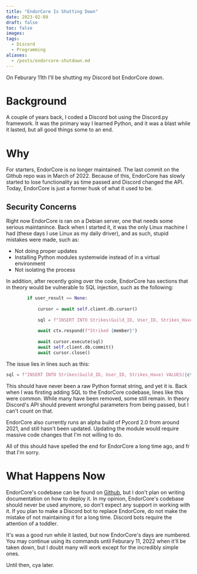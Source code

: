 ```yaml
---
title: "EndorCore Is Shutting Down"
date: 2023-02-09
draft: false
toc: false
images:
tags:
  - Discord
  - Programming
aliases:
  - /posts/endorcore-shutdown.md
---
```


On Feburary 11th I'll be shutting my Discord bot EndorCore down.

# Background
A couple of years back, I coded a Discord bot using the Discord.py framework. It was the primary way I learned Python, and it was a blast while it lasted, but all good things some to an end.

# Why
For starters, EndorCore is no longer maintained. The last commit on the Github repo was in March of 2022. Because of this, EndorCore has slowly started to lose functionality as time passed and Discord changed the API. Today, EndorCore is just a former husk of what it used to be.

## Security Concerns
Right now EndorCore is ran on a Debian server, one that needs some serious maintanince. Back when I started it, it was the only Linux machine I had (these days I use Linux as my daily driver), and as such, stupid mistakes were made, such as:
* Not doing proper updates
* Installing Python modules systemwide instead of in a virtual environment
* Not isolating the process

In addition, after recently going over the code, EndorCore has sections that in theory would be vulnerable to SQL injection, such as the following:
```py
        if user_result == None:
            
            cursor = await self.client.db.cursor()
                
            sql = f"INSERT INTO Strikes(Guild_ID, User_ID, Strikes_Have) VALUES({ctx.guild.id}, {member.id}, {first_strike})"
            
            await ctx.respond(f"Striked {member}")
            
            await cursor.execute(sql)
            await self.client.db.commit()
            await cursor.close()
```

The issue lies in lines such as this:
```py
sql = f"INSERT INTO Strikes(Guild_ID, User_ID, Strikes_Have) VALUES({ctx.guild.id}, {member.id}, {first_strike})"
```

This should have never been a raw Python format string, and yet it is. Back when I was firsting adding SQL to the EndorCore codebase, lines like this were common. While many have been removed, some still remain. In theory Discord's API should prevent wrongful parameters from being passed, but I can't count on that.

EndorCore also currently runs an alpha build of Pycord 2.0 from around 2021, and still hasn't been updated. Updating the module would require massive code changes that I'm not willing to do.

All of this should have spelled the end for EndorCore a long time ago, and fr that I'm sorry.

# What Happens Now
EndorCore's codebase can be found on [Github](https://github.com/StandingPadAnimations/EndorCore), but I don't plan on writing documentation on how to deploy it. In my opinion, EndorCore's codebase should never be used anymore, so don't expect any support in working with it. If you plan to make a Discord bot to replace EndorCore, do not make the mistake of not maintaining it for a long time. Discord bots require the attention of a toddler.

It's was a good run while it lasted, but now EndorCore's days are numbered. You may continue using its commands until Feburary 11, 2022 when it'll be taken down, but I doubt many will work except for the incredibly simple ones. 

Until then, cya later.
